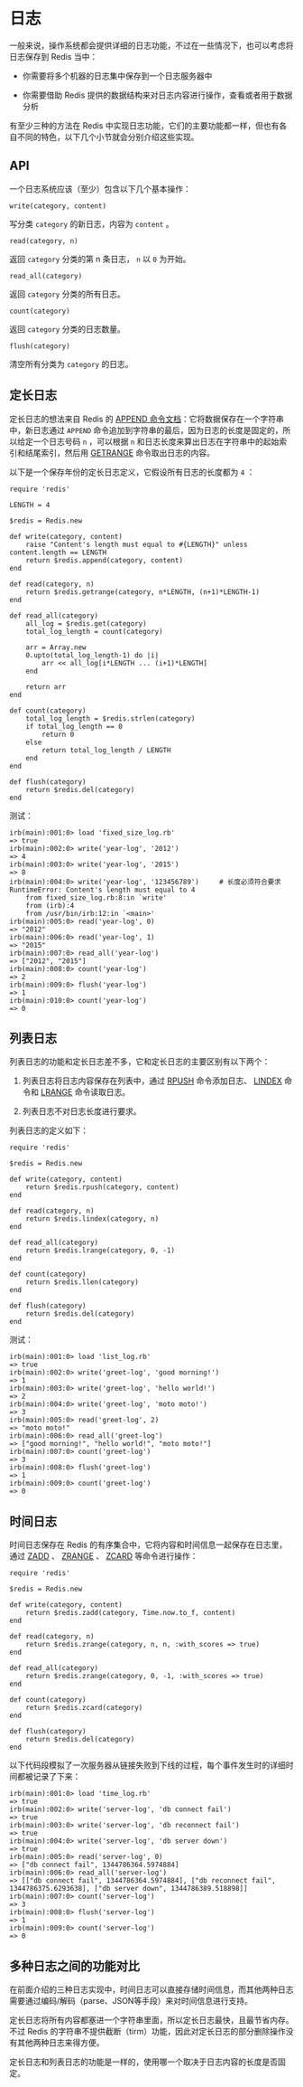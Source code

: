 # 日志

一般来说，操作系统都会提供详细的日志功能，不过在一些情况下，也可以考虑将日志保存到 Redis 当中：

- 你需要将多个机器的日志集中保存到一个日志服务器中

- 你需要借助 Redis 提供的数据结构来对日志内容进行操作，查看或者用于数据分析

有至少三种的方法在 Redis 中实现日志功能，它们的主要功能都一样，但也有各自不同的特色，以下几个小节就会分别介绍这些实现。


## API

一个日志系统应该（至少）包含以下几个基本操作：

``write(category, content)``

写分类 ``category`` 的新日志，内容为 ``content`` 。

``read(category, n)``

返回 ``category`` 分类的第 n 条日志， ``n`` 以 ``0`` 为开始。

``read_all(category)``

返回 ``category`` 分类的所有日志。

``count(category)``

返回 ``category`` 分类的日志数量。

``flush(category)``

清空所有分类为 ``category`` 的日志。


## 定长日志

定长日志的想法来自 Redis 的 [APPEND 命令文档](http://redis.readthedocs.org/en/latest/string/append.html)：它将数据保存在一个字符串中，新日志通过 ``APPEND`` 命令追加到字符串的最后，因为日志的长度是固定的，所以给定一个日志号码 ``n`` ，可以根据 ``n`` 和日志长度来算出日志在字符串中的起始索引和结尾索引，然后用 [GETRANGE](http://redis.readthedocs.org/en/latest/string/getrange.html) 命令取出日志的内容。

以下是一个保存年份的定长日志定义，它假设所有日志的长度都为 ``4`` ：

    require 'redis'

    LENGTH = 4

    $redis = Redis.new

    def write(category, content)
        raise "Content's length must equal to #{LENGTH}" unless content.length == LENGTH 
        return $redis.append(category, content)
    end

    def read(category, n)
        return $redis.getrange(category, n*LENGTH, (n+1)*LENGTH-1)
    end

    def read_all(category)
        all_log = $redis.get(category)
        total_log_length = count(category)

        arr = Array.new
        0.upto(total_log_length-1) do |i|
            arr << all_log[i*LENGTH ... (i+1)*LENGTH]
        end
        
        return arr
    end

    def count(category)
        total_log_length = $redis.strlen(category)
        if total_log_length == 0
            return 0
        else
            return total_log_length / LENGTH
        end
    end

    def flush(category)
        return $redis.del(category)
    end

测试：

    irb(main):001:0> load 'fixed_size_log.rb'
    => true
    irb(main):002:0> write('year-log', '2012')
    => 4
    irb(main):003:0> write('year-log', '2015')
    => 8
    irb(main):004:0> write('year-log', '123456789')     # 长度必须符合要求
    RuntimeError: Content's length must equal to 4
        from fixed_size_log.rb:8:in `write'
        from (irb):4
        from /usr/bin/irb:12:in `<main>'
    irb(main):005:0> read('year-log', 0)
    => "2012"
    irb(main):006:0> read('year-log', 1)
    => "2015"
    irb(main):007:0> read_all('year-log')
    => ["2012", "2015"]
    irb(main):008:0> count('year-log')
    => 2
    irb(main):009:0> flush('year-log')
    => 1
    irb(main):010:0> count('year-log')
    => 0


## 列表日志

列表日志的功能和定长日志差不多，它和定长日志的主要区别有以下两个：

1. 列表日志将日志内容保存在列表中，通过 [RPUSH](http://redis.readthedocs.org/en/latest/list/rpush.html) 命令添加日志、 [LINDEX](http://redis.readthedocs.org/en/latest/list/lindex.html) 命令和 [LRANGE](http://redis.readthedocs.org/en/latest/list/lrange.html) 命令读取日志。

2. 列表日志不对日志长度进行要求。

列表日志的定义如下：


    require 'redis'

    $redis = Redis.new

    def write(category, content)
        return $redis.rpush(category, content)
    end

    def read(category, n)
        return $redis.lindex(category, n)
    end

    def read_all(category)
        return $redis.lrange(category, 0, -1)
    end

    def count(category)
        return $redis.llen(category)
    end

    def flush(category)
        return $redis.del(category)
    end

测试：

    irb(main):001:0> load 'list_log.rb'
    => true
    irb(main):002:0> write('greet-log', 'good morning!')
    => 1
    irb(main):003:0> write('greet-log', 'hello world!')
    => 2
    irb(main):004:0> write('greet-log', 'moto moto!')
    => 3
    irb(main):005:0> read('greet-log', 2)
    => "moto moto!"
    irb(main):006:0> read_all('greet-log')
    => ["good morning!", "hello world!", "moto moto!"]
    irb(main):007:0> count('greet-log')
    => 3
    irb(main):008:0> flush('greet-log')
    => 1
    irb(main):009:0> count('greet-log')
    => 0


## 时间日志

时间日志保存在 Redis 的有序集合中，它将内容和时间信息一起保存在日志里，通过 [ZADD](http://redis.readthedocs.org/en/latest/sorted_set/zadd.html) 、 [ZRANGE](http://redis.readthedocs.org/en/latest/sorted_set/zrange.html) 、 [ZCARD](http://redis.readthedocs.org/en/latest/sorted_set/zcard.html) 等命令进行操作：

    require 'redis'

    $redis = Redis.new

    def write(category, content)
        return $redis.zadd(category, Time.now.to_f, content)
    end

    def read(category, n)
        return $redis.zrange(category, n, n, :with_scores => true)
    end

    def read_all(category)
        return $redis.zrange(category, 0, -1, :with_scores => true)
    end

    def count(category)
        return $redis.zcard(category)
    end

    def flush(category)
        return $redis.del(category)
    end

以下代码段模拟了一次服务器从链接失败到下线的过程，每个事件发生时的详细时间都被记录了下来：

    irb(main):001:0> load 'time_log.rb'
    => true
    irb(main):002:0> write('server-log', 'db connect fail')
    => true
    irb(main):003:0> write('server-log', 'db reconnect fail')
    => true
    irb(main):004:0> write('server-log', 'db server down')
    => true
    irb(main):005:0> read('server-log', 0)
    => ["db connect fail", 1344786364.5974884]
    irb(main):006:0> read_all('server-log')
    => [["db connect fail", 1344786364.5974884], ["db reconnect fail", 1344786375.6293638], ["db server down", 1344786389.518898]]
    irb(main):007:0> count('server-log')
    => 3
    irb(main):008:0> flush('server-log')
    => 1
    irb(main):009:0> count('server-log')
    => 0


## 多种日志之间的功能对比

在前面介绍的三种日志实现中，时间日志可以直接存储时间信息，而其他两种日志需要通过编码/解码（parse、JSON等手段）来对时间信息进行支持。

定长日志将所有内容都塞进一个字符串里面，所以定长日志最快，且最节省内存。不过 Redis 的字符串不提供截断（tirm）功能，因此对定长日志的部分删除操作没有其他两种日志来得方便。

定长日志和列表日志的功能是一样的，使用哪一个取决于日志内容的长度是否固定。
